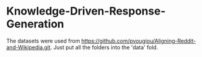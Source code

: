 # Knowledge-Driven-Response-Generation
The datasets were used from https://github.com/pvougiou/Aligning-Reddit-and-Wikipedia.git. Just put all the folders into the 'data' fold. 

